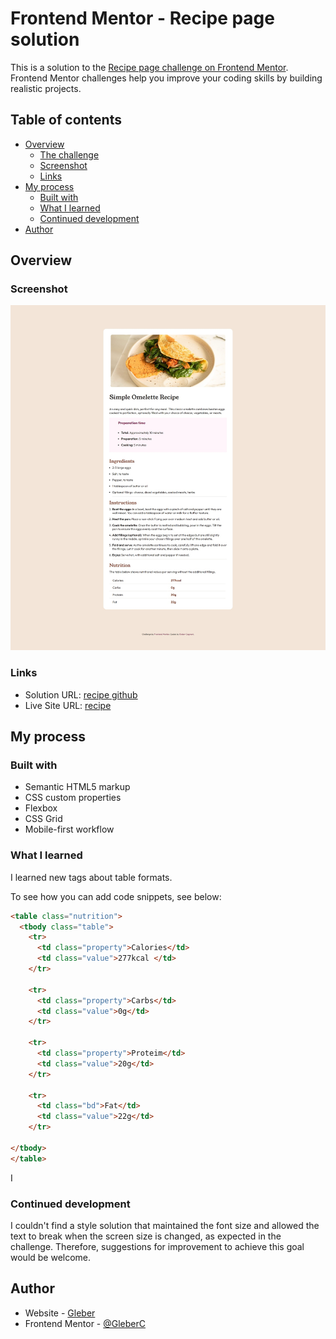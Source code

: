 # Frontend Mentor - Recipe page solution

This is a solution to the [Recipe page challenge on Frontend Mentor](https://www.frontendmentor.io/challenges/recipe-page-KiTsR8QQKm). Frontend Mentor challenges help you improve your coding skills by building realistic projects. 

## Table of contents

- [Overview](#overview)
  - [The challenge](#the-challenge)
  - [Screenshot](#screenshot)
  - [Links](#links)
- [My process](#my-process)
  - [Built with](#built-with)
  - [What I learned](#what-i-learned)
  - [Continued development](#continued-development)
- [Author](#author)




## Overview

### Screenshot

![](./assets/images/screenshot_page.jpg/)

### Links

- Solution URL: [recipe github](https://github.com/GleberC/Recipe_omelette)
- Live Site URL: [recipe](https://social-links-seven-dusky.vercel.app/)



## My process

### Built with

- Semantic HTML5 markup
- CSS custom properties
- Flexbox
- CSS Grid
- Mobile-first workflow


### What I learned


I learned new tags about table formats.

To see how you can add code snippets, see below:

```html
<table class="nutrition">
  <tbody class="table">
    <tr>
      <td class="property">Calories</td>
      <td class="value">277kcal </td>
    </tr>

    <tr>
      <td class="property">Carbs</td>
      <td class="value">0g</td>
    </tr>

    <tr>
      <td class="property">Proteim</td>
      <td class="value">20g</td>
    </tr>

    <tr>
      <td class="bd">Fat</td>
      <td class="value">22g</td>
    </tr>

</tbody>
</table>
```



I
### Continued development

I couldn't find a style solution that maintained the font size and allowed the text to break when the screen size is changed, as expected in the challenge. Therefore, suggestions for improvement to achieve this goal would be welcome.



## Author

- Website - [Gleber](https://www.linkedin.com/in/gleber-cagnoni-99b23217/)
- Frontend Mentor - [@GleberC](https://www.frontendmentor.io/profile/GleberC)



